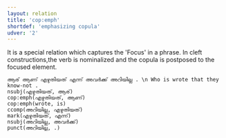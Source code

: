 ```yaml
---
layout: relation
title: 'cop:emph'
shortdef: 'emphasizing copula'
udver: '2'
---
```


It is a special relation which captures the 'Focus' in a phrase. 
In cleft constructions,the verb is nominalized 
and the copula is postposed to the focused element.

~~~ sdparse
ആര് ആണ് എഴുതിയത് എന്ന് അവർക്ക് അറിയില്ല . \n Who is wrote that they know-not .
nsubj(എഴുതിയത്, ആര്)
cop:emph(എഴുതിയത്, ആണ്)
cop:emph(wrote, is)
ccomp(അറിയില്ല, എഴുതിയത്)
mark(എഴുതിയത്, എന്ന്)
nsubj(അറിയില്ല, അവർക്ക്)
punct(അറിയില്ല, .)
~~~
<!-- Interlanguage links updated Ne 5. května 2024, 18:21:00 CEST -->
